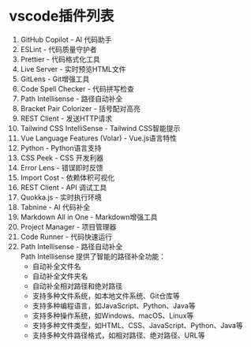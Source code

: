 # vscode插件列表
1. GitHub Copilot - AI 代码助手
2. ESLint - 代码质量守护者
3. Prettier - 代码格式化工具
4. Live Server - 实时预览HTML文件
5. GitLens - Git增强工具
6. Code Spell Checker - 代码拼写检查
7. Path Intellisense - 路径自动补全
8. Bracket Pair Colorizer - 括号配对高亮
9. REST Client - 发送HTTP请求
10. Tailwind CSS IntelliSense - Tailwind CSS智能提示
11. Vue Language Features (Volar) - Vue.js语言特性
12. Python - Python语言支持
13. CSS Peek - CSS 开发利器
14. Error Lens - 错误即时反馈
15. Import Cost - 依赖体积可视化
16. REST Client - API 调试工具
17. Quokka.js - 实时执行环境
18. Tabnine - AI 代码补全
19. Markdown All in One - Markdown增强工具
20. Project Manager - 项目管理器
21. Code Runner - 代码快速运行
22. Path Intellisense - 路径自动补全\
     Path Intellisense 提供了智能的路径补全功能：
     - 自动补全文件名
     - 自动补全文件夹名
     - 自动补全相对路径和绝对路径
     - 支持多种文件系统，如本地文件系统、Git仓库等
     - 支持多种编程语言，如JavaScript、Python、Java等
     - 支持多种操作系统，如Windows、macOS、Linux等
     - 支持多种文件类型，如HTML、CSS、JavaScript、Python、Java等
     - 支持多种文件路径格式，如相对路径、绝对路径、URL等